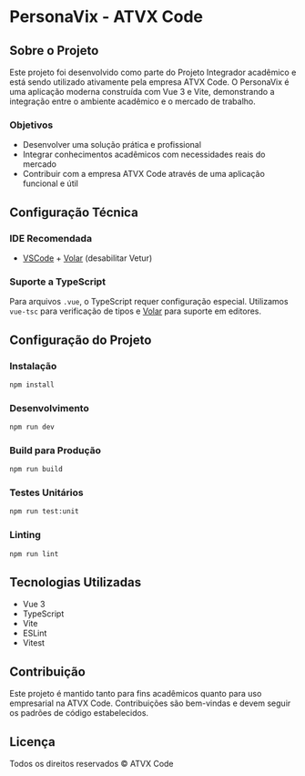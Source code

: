 # PersonaVix - ATVX Code

## Sobre o Projeto

Este projeto foi desenvolvido como parte do Projeto Integrador acadêmico e está sendo utilizado ativamente pela empresa ATVX Code. O PersonaVix é uma aplicação moderna construída com Vue 3 e Vite, demonstrando a integração entre o ambiente acadêmico e o mercado de trabalho.

### Objetivos
- Desenvolver uma solução prática e profissional
- Integrar conhecimentos acadêmicos com necessidades reais do mercado
- Contribuir com a empresa ATVX Code através de uma aplicação funcional e útil

## Configuração Técnica

### IDE Recomendada
- [VSCode](https://code.visualstudio.com/) + [Volar](https://marketplace.visualstudio.com/items?itemName=Vue.volar) (desabilitar Vetur)

### Suporte a TypeScript
Para arquivos `.vue`, o TypeScript requer configuração especial. Utilizamos `vue-tsc` para verificação de tipos e [Volar](https://marketplace.visualstudio.com/items?itemName=Vue.volar) para suporte em editores.

## Configuração do Projeto

### Instalação
```sh
npm install
```

### Desenvolvimento
```sh
npm run dev
```

### Build para Produção
```sh
npm run build
```

### Testes Unitários
```sh
npm run test:unit
```

### Linting
```sh
npm run lint
```

## Tecnologias Utilizadas
- Vue 3
- TypeScript
- Vite
- ESLint
- Vitest

## Contribuição
Este projeto é mantido tanto para fins acadêmicos quanto para uso empresarial na ATVX Code. Contribuições são bem-vindas e devem seguir os padrões de código estabelecidos.

## Licença
Todos os direitos reservados © ATVX Code 